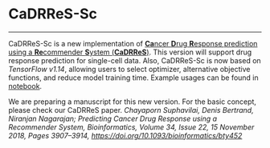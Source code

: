 # CaDRReS-Sc
---

CaDRReS-Sc is a new implementation of [**Ca**ncer **D**rug **R**esponse prediction using a **Re**commender **S**ystem (**CaDRReS**)](https://github.com/CSB5/CaDRReS). This version will support drug response prediction for single-cell data. Also, CaDRReS-Sc is now based on *TensorFlow v1.14*, allowing users to select optimizer, alternative objective functions, and reduce model training time. Example usages can be found in [notebook](https://github.com/CSB5/CaDRReS-Sc/tree/master/notebook).

We are preparing a manuscript for this new version. For the basic concept, please check our CaDRReS paper.
*Chayaporn Suphavilai, Denis Bertrand, Niranjan Nagarajan; Predicting Cancer Drug Response using a Recommender System, Bioinformatics, Volume 34, Issue 22, 15 November 2018, Pages 3907–3914, https://doi.org/10.1093/bioinformatics/bty452*
